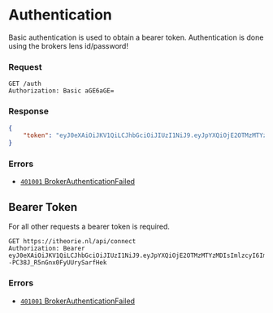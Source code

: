 # Authentication

Basic authentication is used to obtain a bearer token.
Authentication is done using the brokers lens id/password!

### Request
```http
GET /auth
Authorization: Basic aGE6aGE=
```

### Response
```json
{
    "token": "eyJ0eXAiOiJKV1QiLCJhbGciOiJIUzI1NiJ9.eyJpYXQiOjE2OTMzMTYzMDIsImlzcyI6Iml0aGVvcmllIiwic3ViIjoiY29ubmVjdC1hcGkiLCJhdWQiOiJCcm9rZXIgVm9vcmJlZWxkIiwicGsiOiI5Zjhka0dubVFXbmZqRkVua3FwczM4azJDMTdjZDI0NWI1OWU0YTcwYjQ1Y2JmMWJhYmQwYzk0MTMzODVjM2Q2ODlhMzZjY2E2OThlOTY1ODczMzM5YyIsInVzZXIiOiIwMUg5MFFaOUQ5WVNOOVo5MFRXQzZSVEZCRSIsImNvbXBhbnkiOiIwMUg5MFBXRVRINDdaVEdKTVA2OTgxUE5KUSIsImFjY291bnQiOiIwMUg5MFE2MzJBNDVFWkpCTldDMURHUFdWUCJ9.nUoDm1rk7Jwg8HL--PC38J_R5nGnx0FyUUrySarfHek"
}
```

### Errors
* [`401001` BrokerAuthenticationFailed](errors/401.md)

## Bearer Token
For all other requests a bearer token is required.
```http
GET https://itheorie.nl/api/connect
Authorization: Bearer eyJ0eXAiOiJKV1QiLCJhbGciOiJIUzI1NiJ9.eyJpYXQiOjE2OTMzMTYzMDIsImlzcyI6Iml0aGVvcmllIiwic3ViIjoiY29ubmVjdC1hcGkiLCJhdWQiOiJCcm9rZXIgVm9vcmJlZWxkIiwicGsiOiI5Zjhka0dubVFXbmZqRkVua3FwczM4azJDMTdjZDI0NWI1OWU0YTcwYjQ1Y2JmMWJhYmQwYzk0MTMzODVjM2Q2ODlhMzZjY2E2OThlOTY1ODczMzM5YyIsInVzZXIiOiIwMUg5MFFaOUQ5WVNOOVo5MFRXQzZSVEZCRSIsImNvbXBhbnkiOiIwMUg5MFBXRVRINDdaVEdKTVA2OTgxUE5KUSIsImFjY291bnQiOiIwMUg5MFE2MzJBNDVFWkpCTldDMURHUFdWUCJ9.nUoDm1rk7Jwg8HL--PC38J_R5nGnx0FyUUrySarfHek
```

### Errors
* [`401001` BrokerAuthenticationFailed](errors/401.md)
